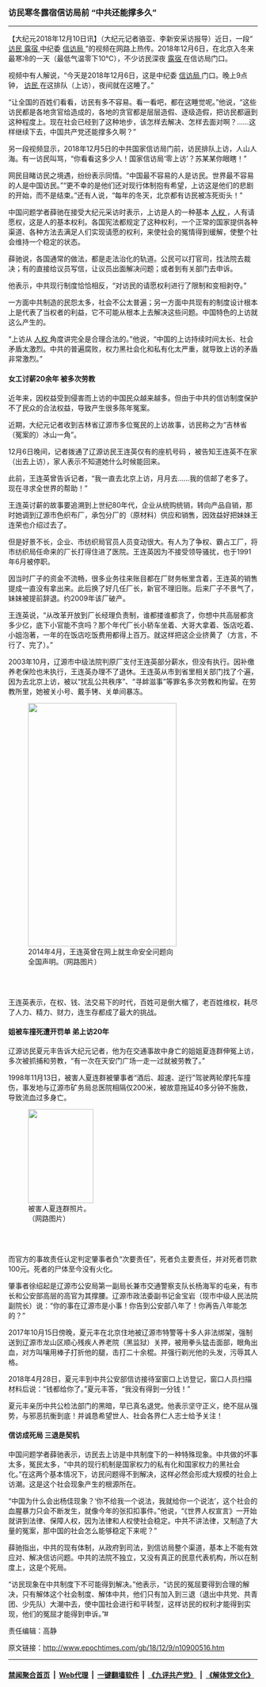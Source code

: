 ### 访民寒冬露宿信访局前 “中共还能撑多久”
------------------------

<p>
 【大纪元2018年12月10日讯】（大纪元记者骆亚、李新安采访报导）近日，一段“
 <a href="http://www.epochtimes.com/gb/tag/%E8%AE%BF%E6%B0%91.html">
  访民
 </a>
 <a href="http://www.epochtimes.com/gb/tag/%E9%9C%B2%E5%AE%BF.html">
  露宿
 </a>
 中纪委
 <a href="http://www.epochtimes.com/gb/tag/%E4%BF%A1%E8%AE%BF%E5%B1%80.html">
  信访局
 </a>
 ”的视频在网路上热传。2018年12月6日，在北京入冬来最寒冷的一天（最低气温零下10℃），不少访民深夜
 <a href="http://www.epochtimes.com/gb/tag/%E9%9C%B2%E5%AE%BF.html">
  露宿
 </a>
 在信访局门口。
</p>
<p>
 视频中有人解说，“今天是2018年12月6日，这是中纪委
 <a href="http://www.epochtimes.com/gb/tag/%E4%BF%A1%E8%AE%BF%E5%B1%80.html">
  信访局
 </a>
 门口。晚上9点钟，
 <a href="http://www.epochtimes.com/gb/tag/%E8%AE%BF%E6%B0%91.html">
  访民
 </a>
 在这排队（上访），夜间就在这睡了。”
</p>
<p>
 “让全国的百姓们看看，访民有多不容易。看一看吧，都在这睡觉呢。”他说，“这些访民都是各地贪官给造成的，各地的贪官都是层层造假、逐级造假，把访民都逼到这种程度上。现在社会已经到了这种地步，该怎样去解决、怎样去面对啊？……这样继续下去，中国共产党还能撑多久啊？”
</p>
<p>
 另一段视频显示，2018年12月5日的中共国家信访局门前，访民排队上访，人山人海。有一访民叫骂，“你看看这多少人！国家信访局‘零上访’？苏某某你眼瞎！”
</p>
<p>
 网民目睹访民之境遇，纷纷表示同情。“中国最不容易的人是访民。世界最不容易的人是中国访民。”“更不幸的是他们还对现行体制抱有希望，上访这是他们的悲剧的开始，而不是结束。”还有人说，“每年的冬天，北京都有访民被冻死街头！”
</p>
<p>
 中国问题学者薛驰在接受大纪元采访时表示，上访是人的一种基本
 <a href="http://www.epochtimes.com/gb/tag/%E4%BA%BA%E6%9D%83.html">
  人权
 </a>
 ，人有请愿权，这是人的基本权利。各国宪法都规定了这种权利，一个正常的国家提供各种渠道、各种方法去满足人们实现请愿的权利，来使社会的冤情得到缓解，使整个社会维持一个稳定的状态。
</p>
<p>
 薛驰说，各国通常的做法，都是走法治化的轨道。公民可以打官司，找法院去裁决；有的直接给议员写信，让议员出面解决问题；或者到有关部门去申诉。
</p>
<p>
 他表示，中共现行制度恰恰相反，“对访民的请愿权利进行了限制和变相剥夺。”
</p>
<p>
 一方面中共制造的民怨太多，社会不公太普遍；另一方面中共现有的制度设计根本上是代表了当权者的利益，它不可能从根本上去解决这些问题。中国特色的上访就这么产生的。
</p>
<p>
 “上访从
 <a href="http://www.epochtimes.com/gb/tag/%E4%BA%BA%E6%9D%83.html">
  人权
 </a>
 角度讲完全是合理合法的。”他说，“中国的上访持续时间太长、社会矛盾太激烈。中共的普遍腐败，权力黑社会化和私有化太严重，就导致上访的矛盾非常激烈。”
</p>
<h4>
 女工讨薪20余年 被多次劳教
</h4>
<p>
 近年来，因权益受到侵害而上访的中国民众越来越多。但由于中共的信访制度保护不了民众的合法权益，导致产生很多陈年冤案。
</p>
<p>
 近期，大纪元记者收到吉林省辽源市多位冤民的上访故事，访民称之为“吉林省（冤案的）冰山一角”。
</p>
<p>
 12月6日晚间，记者拨通了辽源访民王连英仅有的座机号码 ，被告知王连英不在家（出去上访），家人表示不知道她什么时候能回来。
</p>
<p>
 此前，王连英曾告诉记者，“我一直去北京上访，月月去……我的信邮了老多了。现在寻求全世界的帮助！”
</p>
<p>
 王连英讨薪的故事要追溯到上世纪80年代，企业从统购统销，转向产品自销，那时她调到辽源市色织布厂，承包分厂的（原材料）供应和销售，因效益好把妹妹王连荣也介绍过去了。
</p>
<p>
 但是好景不长，企业、市纺织局官员人员变动很大。有人为了争权、霸占工厂，将市纺织局任命来的厂长打得住进了医院。王连英因为不接受领导骚扰，也于1991年6月被停职。
</p>
<p>
 因当时厂子的资金不流畅，很多业务往来账目都在厂财务帐里含着，王连英的销售提成一直没有拿出来。此后换了好几任厂长，新官不理旧账。后来厂子不景气了，妹妹被提前辞退。约2009年该厂破产。
</p>
<p>
 王连英说，“从改革开放到厂长经理负责制，谁都搂谁都贪了，你想中共高层都贪多少亿，底下小官能不贪吗？那个年代厂长小轿车坐着、大哥大拿着、饭店吃着、小姐泡著，一年的在饭店吃饭费用都得上百万。就这样把这企业挤黄了（方言，不行了、完了）。”
</p>
<p>
 2003年10月，辽源市中级法院判原厂支付王连英部分薪水，但没有执行。因补缴养老保险也未执行，王连英办理不了退休。王连英从市到省里相关部门找了个遍，因为去北京上访，被以“扰乱公共秩序”、“寻衅滋事”等罪名多次劳教和拘留。在劳教所里，她被关小号、戴手铐、关单间暴冻。
</p>
<figure class="wp-caption aligncenter" id="attachment_10901940" style="width: 300px">
 <a href="http://i.epochtimes.com/assets/uploads/2018/12/123-3.jpg">
  <img alt="" class="wp-image-10901940 size-small" height="491" src="http://i.epochtimes.com/assets/uploads/2018/12/123-3-300x491.jpg" width="300"/>
 </a>
 <br/><figcaption class="wp-caption-text">
  2014年4月，王连英曾在网上就生命安全问题向全国声明。（网路图片）
 </figcaption><br/>
</figure><br/>
<p>
 王连英表示，在权、钱、法交易下的时代，百姓可是倒大楣了，老百姓维权，耗尽了人力、精力、财力，连生存都成了最大的挑战。
</p>
<h4>
 姐被车撞死遭开罚单 弟上访20年
</h4>
<p>
 辽源访民夏元丰告诉大纪元记者，他为在交通事故中身亡的姐姐夏连群伸冤上访，多次被抓捕和劳教，“有一次在天安门广场一走一过就被劳教了。”
</p>
<p>
 1998年11月13日，被害人夏连群被肇事者“酒后、超速、逆行”驾驶两轮摩托车撞伤，事发地与辽源市矿务局总医院相隔仅200米，被故意拖延40多分钟不施救，导致流血过多身亡。
</p>
<figure class="wp-caption aligncenter" id="attachment_10901943" style="width: 132px">
 <a href="http://i.epochtimes.com/assets/uploads/2018/12/e680bb700f6e58bc0bfdd4ae969ce603.jpg">
  <img alt="" class="size-full wp-image-10901943" height="190" src="http://i.epochtimes.com/assets/uploads/2018/12/e680bb700f6e58bc0bfdd4ae969ce603.jpg" width="132"/>
 </a>
 <br/><figcaption class="wp-caption-text">
  被害人夏连群照片。（网路图片）
 </figcaption><br/>
</figure><br/>
<p>
 而官方的事故责任认定判定肇事者负“次要责任”，死者负主要责任，并对死者罚款100元。死者的尸体至今没有火化。
</p>
<p>
 肇事者徐绍起是辽源市公安局第一副局长兼市交通警察支队长杨海军的屯亲，有市长和公安部高层的高官为其撑腰。辽源市政法委副书记金宝岩（现市中级人民法院副院长）说：“你的事在辽源市是小事！你告到公安部八年了！你再告八年能怎的？”
</p>
<p>
 2017年10月15日傍晚，夏元丰在北京住地被辽源市特警等十多人非法绑架，强制送到辽源市龙山区顺心残疾人养老院（黑监狱）关押，被用拳头猛击面部，眼角出血，对方叫嚷用棒子打折他的腿，击打二十余棍。并强行剃光他的头发，污辱其人格。
</p>
<p>
 2018年4月28日，夏元丰到中共公安部信访接待室窗口上访登记，窗口人员扫描材料后说：“钱都给你了。”夏元丰答，“我没有得到一分钱！”
</p>
<p>
 夏元丰亲历中共公检法部门的黑暗，早已真名退党。他表示坚守正义，绝不屈从强势，与邪恶抗衡到底！并诚恳希望世人、社会各界仁人志士给予关注！
</p>
<h4>
 信访成死局 三退是契机
</h4>
<p>
 中国问题学者薛驰表示，访民去上访是中共制度下的一种特殊现象。中共做的坏事太多，冤民太多，“中共的现行机制是国家权力的私有化和国家权力的黑社会化。”在这两个基本情况下，访民问题得不到解决，这样必然会形成大规模的社会上访潮。这是这个社会现象产生的根源所在。
</p>
<p>
 “中国为什么会出杨佳现象？‘你不给我一个说法，我就给你一个说法’，这个社会的血腥暴力只会不断发生，就像今年的张扣扣事件。”他说，“《世界人权宣言》一开始就讲到法律、保障人权，因为法律和人权使社会稳定。中共不讲法律，又制造了大量的冤案，那中国的社会怎么能够稳定下来呢？”
</p>
<p>
 薛驰指出，中共的现有体制，从政府到司法，到信访局整个渠道，基本上不能有效应对、解决信访问题。中共的法院不独立，又没有真正的民意代表机构，所以在制度上，这是个死局。
</p>
<p>
 “访民现象在中共制度下不可能得到解决。”他表示，“访民的冤屈要得到合理的解决，只有解体这个社会制度、解体中共，他们只有加入到三退（退出中共党、共青团、少先队）大潮中去，使中国社会进行和平转型，这样访民的权利才能得到实现，他们的冤屈才能得到申诉。”#
</p>
<p>
 责任编辑：高静
</p>

原文链接：http://www.epochtimes.com/gb/18/12/9/n10900516.htm


------------------------
#### [禁闻聚合首页](https://github.com/gfw-breaker/banned-news/blob/master/README.md) &nbsp;|&nbsp; [Web代理](https://github.com/gfw-breaker/open-proxy/blob/master/README.md) &nbsp;|&nbsp; [一键翻墙软件](https://github.com/gfw-breaker/nogfw/blob/master/README.md) &nbsp;|&nbsp; [《九评共产党》](https://github.com/gfw-breaker/9ping.md/blob/master/README.md#九评之一评共产党是什么) &nbsp;|&nbsp; [《解体党文化》](https://github.com/gfw-breaker/jtdwh.md/blob/master/README.md#绪论)